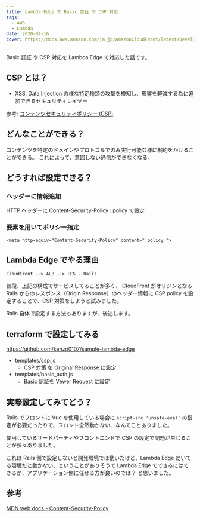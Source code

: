 ```yaml
---
title: Lambda Edge で Basic 認証 や CSP 対応
tags:
  - AWS
  - Lambda
date: 2020-04-16
cover: https://docs.aws.amazon.com/ja_jp/AmazonCloudFront/latest/DeveloperGuide/images/cloudfront-events-that-trigger-lambda-functions.png
---
```


Basic 認証 や CSP 対応を Lambda Edge で対応した話です。

<!-- more -->

## CSP とは？

- XSS, Data Injection の様な特定種類の攻撃を検知し、影響を軽減する為に追加できるセキュリティレイヤー

参考: [コンテンツセキュリティポリシー (CSP)](https://developer.mozilla.org/ja/docs/Web/HTTP/CSP)

## どんなことができる？

コンテンツを特定のドメインやプロトコルでのみ実行可能な様に制約をかけることができる。
これによって、意図しない通信ができなくなる。

## どうすれば設定できる？

### ヘッダーに情報追加

HTTP ヘッダーに Content-Security-Policy : policy で設定

### <meta> 要素を用いてポリシー指定

```
<meta http-equiv="Content-Security-Policy" content=" policy ">
```

## Lambda Edge でやる理由

```
CloudFront --> ALB --> ECS - Rails
```

普段、上記の構成でサービスしてることが多く、
CloudFront がオリジンとなる Rails からのレスポンス（Origin Response）のヘッダー情報に CSP policy を設定することで、CSP 対策をしようと試みました。

Rails 自体で設定する方法もありますが、後述します。

## terraform で設定してみる

https://github.com/kenzo0107/sample-lambda-edge

- templates/csp.js
  - CSP 対策 を Original Response に設定
- templates/basic_auth.js
  - Basic 認証を Vewer Request に設定

## 実際設定してみてどう？

Rails でフロントに Vue を使用している場合に `script-src 'unsafe-eval'` の指定が必要だったりで、フロント全然動かない、なんてことありました。

使用しているサードパーティやフロントエンドで CSP の設定で問題が生じることが多々ありました。

これは Rails 側で設定しないと開発環境では動いたけど、Lambda Edge 効いてる環境だと動かない、ということがありそうで Lambda Edge でできるにはできるが、アプリケーション側に任せる方が良いのでは？
と思いました。

## 参考

[MDN web docs - Content-Security-Policy](https://developer.mozilla.org/ja/docs/Web/HTTP/Headers/Content-Security-Policy)
